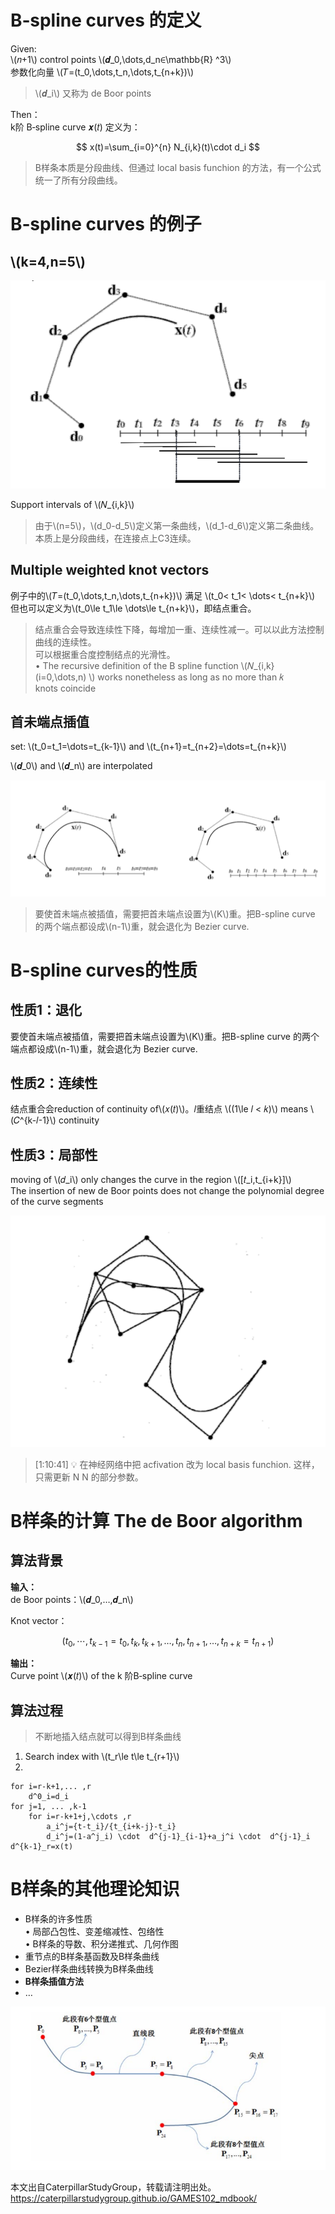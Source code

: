 # B‐spline curves 的定义

Given:  
\\(𝑛+1\\) control points \\(𝒅_0,\dots,d_n∈\mathbb{R} ^3\\)     
参数化向量 \\(𝑇=(t_0,\dots,t_n,\dots,t_{n+k})\\)    

> \\(𝒅_i\\) 又称为 de Boor points    

Then：  
k阶 B‐spline curve 𝒙(𝑡) 定义为：

$$
x(t)=\sum_{i=0}^{n} N_{i,k}(t)\cdot d_i
$$

> B样条本质是分段曲线、但通过 local basis funchion 的方法，有一个公式统一了所有分段曲线。    

# B‐spline curves 的例子 

## \\(k=4,n=5\\)     

![](../assets/曲线14.png)  


Support intervals of \\(𝑁_{i,k}\\)  

> 由于\\(n=5\\)，\\(d_0-d_5\\)定义第一条曲线，\\(d_1-d_6\\)定义第二条曲线。  
本质上是分段曲线，在连接点上C3连续。  

## Multiple weighted knot vectors  

例子中的\\(𝑇=(t_0,\dots,t_n,\dots,t_{n+k})\\) 满足 \\(t_0< t_1< \dots< t_{n+k}\\)     
但也可以定义为\\(t_0\le t_1\le \dots\le t_{n+k}\\)，即结点重合。  

> 结点重合会导致连续性下降，每增加一重、连续性减一。可以以此方法控制曲线的连续性。     
> 可以根据重合度控制结点的光滑性。  
• The recursive definition of the B spline function \\(𝑁_{i,k}(i=0,\dots,n) \\) works nonetheless as long as no more than 𝑘 knots coincide    

## 首未端点插值   

set: \\(t_0=t_1=\dots=t_{k-1}\\) and \\(t_{n+1}=t_{n+2}=\dots=t_{n+k}\\)   

\\(𝒅_0\\) and \\(𝒅_n\\) are interpolated      

![](../assets/曲线16.png)  

> 要使首未端点被插值，需要把首未端点设置为\\(K\\)重。把B-spline curve 的两个端点都设成\\(n-1\\)重，就会退化为 Bezier curve.      

# B‐spline curves的性质    

## 性质1：退化

要使首未端点被插值，需要把首未端点设置为\\(K\\)重。把B-spline curve 的两个端点都设成\\(n-1\\)重，就会退化为 Bezier curve.      

## 性质2：连续性

结点重合会reduction of continuity of\\(𝑥(𝑡)\\)。𝑙重结点 \\((1\le 𝑙 < 𝑘)\\) means \\(𝐶^{k-𝑙-1}\\) continuity     

## 性质3：局部性

moving of \\(𝑑_i\\) only changes the curve in the region \\([𝑡_i,t_{i+k}]\\)    
The insertion of new de Boor points does not change the polynomial degree of the curve segments        

![](../assets/曲线19.png)   

> [1:10:41] &#x1F4A1; 在神经网络中把 acfivation 改为 local basis funchion. 这样，只需更新 N N 的部分参数。   

# B样条的计算 The de Boor algorithm   

## 算法背景

**输入：**       
de Boor points：\\(𝒅_0,…,𝒅_n\\)      

Knot vector：  

$$
(t_0,\cdots ,t_{k-1}=t_0,t_k,t_{k+1},\dots ,t_n,t_{n+1},\dots ,t_{n+k}=t_{n+1})
$$

**输出：**     
Curve point \\(𝒙(𝑡)\\) of the k 阶B‐spline curve    

## 算法过程    

> 不断地插入结点就可以得到B样条曲线

1. Search index with \\(t_r\le  t\le t_{r+1}\\)   
2.
```
for i=r-k+1,... ,r
    d^0_i=d_i
for j=1, ... ,k-1   
    for i=r-k+1+j,\cdots ,r    
        a_i^j={t-t_i}/{t_{i+k-j}-t_i}
        d_i^j=(1-a^j_i) \cdot  d^{j-1}_{i-1}+a_j^i \cdot  d^{j-1}_i
d^{k-1}_r=x(t)    
```

# B样条的其他理论知识  

* B样条的许多性质   
• 局部凸包性、变差缩减性、包络性   
• B样条的导数、积分递推式、几何作图    
* 重节点的B样条基函数及B样条曲线   
* Bezier样条曲线转换为B样条曲线    
* **B样条插值方法**    
* …   

![](../assets/曲线21.png)   

本文出自CaterpillarStudyGroup，转载请注明出处。
https://caterpillarstudygroup.github.io/GAMES102_mdbook/


